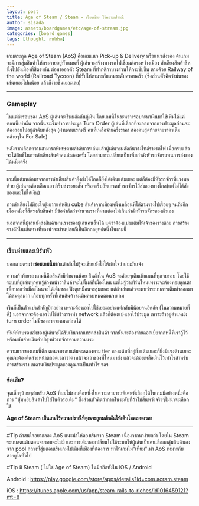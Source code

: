 ```yaml
---
layout: post
title: Age of Steam / Steam - เรียบง่าย ไร้ความปราณี
author: sisada
image: assets/boardgames/etc/age-of-stream.jpg
categories: [board games]
tags: [thought, กบโปรด]
---
```

เกมตระกูล Age of Steam (AoS) คือเกมแนว Pick-up & Delivery หรือแนวส่งของ ต้นเกมจะมีการสุ่มสินค้าให้กระจายอยู่ทั่วแผนที่ ผู้เล่นจะสร้างทางรถไฟเชื่อมต่อระหว่างเมือง ลำเลียงสินค้าสีหนึ่งไปยังเมืองที่สีตรงกัน ต่อมาออกตัว Steam ที่ทำกติกาบางส่วนให้กระชับขึ้น ตามด้วย Railway of the world (Railroad Tycoon) ที่ปรับให้เหมาะกับเกมระดับครอบครัว (ซึ่งส่วนตัวคิดว่ามันของเล่นเยอะไปหน่อย แล้วก็ง่ายขึ้นเยอะเลย)



---


### Gameplay


ในแต่ล่ะรอบของ AoS ผู้เล่นจะเริ่มผลัดกันกู้เงิน โดยเกมนี้ในระหว่างรอบจะหาเงินมาใช้เพิ่มได้แค่ตอนนี้เท่านั้น จากนั้นจะเริ่มทำการประมูล Turn Order ผู้เล่นที่เลือกที่จะออกจากการประมูลก่อนจะต้องถอยไปอยู่ลำดับหลังสุด (ผ่านคนแรกฟรี คนที่เหลือจ่ายครึ่งราคา สองคนสุดท้ายจ่ายราคาเต็ม คล้ายๆใน For Sale)

หลังจากเลือกความสามารถพิเศษตามลำดับการเล่นแล้วผู้เล่นจะผลัดกันวางไทล์รางรถไฟ เมื่อครบแล้วจะได้สิทธิ์ในการลำเลียงสินค้าคนล่ะสองครั้ง โดยสามารถเปลี่ยนเป็นเพิ่มกำลังหัวรถจักรแทนการส่งของได้หนึ่งครั้ง



---



เกมนี้แต้มหลักมาจากการลำเลียงสินค้ายิ่งส่งได้ไกลก็ยิ่งได้เดินแต้มเยอะ แต่ก็ต้องมีหัวรถจักรที่แรงพอด้วย ผู้เล่นจะต้องเลือกเอาว่ารีบส่งระยะสั้น หรือจะรีบอัพเกรดหัวรถจักรไว้ส่งของทางไกล(แต่ไม่ได้ส่งของและไม่ได้เงิน)

การลำเลียงไม่มีอะไรยุ่งยากแค่หยิบ cube สินค้าจากเมืองหนึ่งเคลื่อนที่ไล่ตามรางไปเรื่อยๆ จนถึงอีกเมืองหนึ่งที่สีตรงกับสินค้า มีข้อจำกัดว่าจำนวนรางที่ผ่านต้องไม่เกินกำลังหัวรถจักรของตัวเอง

นอกจากนี้ผู้เล่นยังส่งสินค้าผ่านรางของผู้เล่นคนอื่นได้ แต่ว่าต้องแบ่งแต้มให้เจ้าของรางด้วย การสร้างรางดักในเส้นทางที่ของน่าจะผ่านบ่อยก็เป็นอีกกลยุทธ์หนึ่งในเกมนี้


---


### เรียบง่ายและเบิร์นหัว


บอกตามตรงว่า**ชอบเกมนี้มาก**แต่กลับไม่รู้จะเขียนยังไงให้เข้าใจว่าเกมมันเจ๋ง

ความท้าท้ายของเกมนี้คือสินค้ามีจำนวนน้อย สินค้าใน AoS จะค่อยๆเติมเข้าแผนที่ทุกจบรอบ โดยใช้ระบบที่ผู้เล่นทุกคนรู้ล่วงหน้าว่าสินค้าจะไปโผล่ที่เมืองไหน แต่ไม่รู้ว่าเทิร์นไหนเพราะจะต้องทอยลูกเต๋าเพื่อบอกว่าเมืองไหนจะได้เติมของ ฟังดูเหมือนจะสุ่มเยอะ แต่ถ้าเล่นแล้วจะพบว่าระบบการเติมทำออกมาได้สมดุลมาก เกือบทุกครั้งที่เล่นสินค้าจะเติมครบหมดตอนจบเกม

เงินก็เป็นตัวแปรสำคัญอีกอย่าง เพราะต้องเอาไปใช้เยอะอย่างแต่กลับมีน้อยจนอึดอัด (ในความหมายที่ดี) นอกจากจะต้องเอาไปใช้สร้างรางทำ network แล้วก็ต้องแบ่งเอาไว้ประมูล เพราะถ้าอยู่ตำแหน่ง turn order ไม่มีของอาจจะหมดก่อนได้

ทันทีที่จบรอบส่งของผู้เล่นจะได้รับเงินจากแทรคส่งสินค้า จากนั้นจะต้องจ่ายดอกเบี้ยจากหนี้ที่เรากู้ไว้ พร้อมกับจ่ายเงินค่าบำรุงหัวรถจักรตามความแรง

ความยากของเกมนี้คือ ตอนจบรอบแต้มจะลดลงตาม tier ของแต้มที่อยู่ยิ่งแต้มเยอะก็ยิ่งมีแรงต้านเยอะ คุณจะต้องคิดล่วงหน้าตลอดเวลาว่าตาหน้าจะเอาของที่ไหนมาส่ง แล้วจะต้องเหลือเงินไว้เท่าไรสำหรับการสร้างราง เพดานเงินประมูลของคุณจะเป็นเท่าไร ฯลฯ
### ข้อเสีย?


จุดเล็กๆน้อยๆสำหรับ AoS ที่ผมไม่ชอบคือหนึ่งในความสามารถพิเศษที่เลือกได้ในเกมมีอย่างหนึ่งคือการ "สุ่มหยิบสินค้าไปใส่ในคิวรอเติม" ซึ่งส่วนตัวคิดว่ากากในระดับที่ถ้าไม่สิ้นหวังจริงๆไม่น่าจะเลือกใช้

**Age of Steam เป็นเกมไร้ความปราณีที่คุณจะถูกผลักดันให้เติบโตตลอดเวลา**


---



#Tip ถ้าสนใจอยากลอง AoS แนะนำให้ลองเริ่มจาก Steam เนื่องจากหาง่ายกว่า โดยใน Steam ระบบลดแต้มตอนจบรอบจะไม่มี และการเติมของเปลี่ยนไปใช้ระบบให้ผู้เล่นเป็นคนเลือกกลุ่มสินค้าเองจาก pool กลางที่สุ่มตอนเริ่มเกมไปเติมที่เมืองที่ต้องการ ทำให้เกมไม่"เหี้ยม"เท่า AoS เหมาะกับสายยูโรทั่วไป

#Tip มี Steam ( ไม่ใช่ Age of Steam) ในมือถือทั้งใน iOS / Android

Android : https://play.google.com/store/apps/details?id=com.acram.steam

iOS : https://itunes.apple.com/us/app/steam-rails-to-riches/id1016459121?mt=8